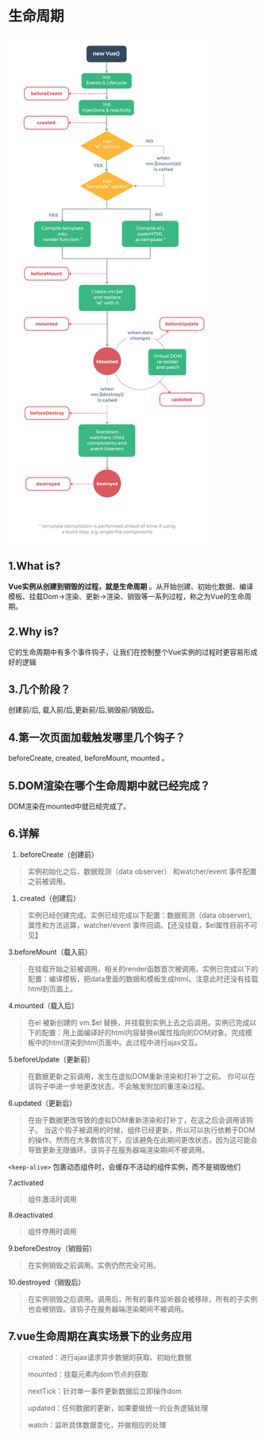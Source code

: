# 生命周期

![](../.gitbook/assets/image-19.png)

## 1.What is?

**Vue实例从创建到销毁的过程，就是生命周期** 。从开始创建、初始化数据、编译模板、挂载Dom→渲染、更新→渲染、销毁等一系列过程，称之为Vue的生命周期。

## 2.Why is?

它的生命周期中有多个事件钩子，让我们在控制整个Vue实例的过程时更容易形成好的逻辑

## 3.几个阶段？

创建前/后, 载入前/后,更新前/后,销毁前/销毁后。

## 4.第一次页面加载触发哪里几个钩子？

beforeCreate, created, beforeMount, mounted 。

## 5.DOM渲染在哪个生命周期中就已经完成？

DOM渲染在mounted中就已经完成了。

## 6.详解

1. beforeCreate（创建前）

> 实例初始化之后，数据观测（data observer） 和watcher/event 事件配置之前被调用。

1. created（创建后）

> 实例已经创建完成。实例已经完成以下配置：数据观测（data observer\),属性和方法运算，watcher/event 事件回调。【还没挂载，$el属性目前不可见】

3.beforeMount（载入前）

> 在挂载开始之前被调用，相关的render函数首次被调用。实例已完成以下的配置：编译模板，把data里面的数据和模板生成html。注意此时还没有挂载html到页面上。

4.mounted（载入后）

> 在el 被新创建的 vm.$el 替换，并挂载到实例上去之后调用。实例已完成以下的配置：用上面编译好的html内容替换el属性指向的DOM对象。完成模板中的html渲染到html页面中。此过程中进行ajax交互。

5.beforeUpdate（更新前）

> 在数据更新之前调用，发生在虚拟DOM重新渲染和打补丁之前。 你可以在该钩子中进一步地更改状态，不会触发附加的重渲染过程。

6.updated（更新后）

> 在由于数据更改导致的虚拟DOM重新渲染和打补丁，在这之后会调用该钩子。 当这个钩子被调用的时候，组件已经更新，所以可以执行依赖于DOM的操作。然而在大多数情况下，应该避免在此期间更改状态，因为这可能会导致更新无限循环。该钩子在服务器端渲染期间不被调用。

`<keep-alive>` 包裹动态组件时，会缓存不活动的组件实例，而不是销毁他们

7.activated

> 组件激活时调用

8.deactivated

> 组件停用时调用

9.beforeDestroy（销毁前）

> 在实例销毁之前调用。实例仍然完全可用。

10.destroyed（销毁后）

> 在实例销毁之后调用。调用后，所有的事件监听器会被移除，所有的子实例也会被销毁。该钩子在服务器端渲染期间不被调用。

## 7.vue生命周期在真实场景下的业务应用

> created：进行ajax请求异步数据的获取、初始化数据
>
> mounted：挂载元素内dom节点的获取
>
> nextTick：针对单一事件更新数据后立即操作dom
>
> updated：任何数据的更新，如果要做统一的业务逻辑处理
>
> watch：监听具体数据变化，并做相应的处理

